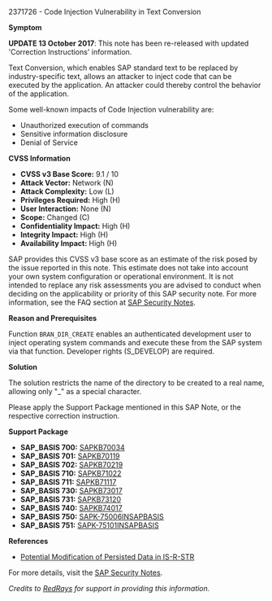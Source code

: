2371726 - Code Injection Vulnerability in Text Conversion

**Symptom**

**UPDATE 13 October 2017**: This note has been re-released with updated 'Correction Instructions' information.

Text Conversion, which enables SAP standard text to be replaced by industry-specific text, allows an attacker to inject code that can be executed by the application. An attacker could thereby control the behavior of the application.

Some well-known impacts of Code Injection vulnerability are:
- Unauthorized execution of commands
- Sensitive information disclosure
- Denial of Service

**CVSS Information**

- **CVSS v3 Base Score:** 9.1 / 10
- **Attack Vector:** Network (N)
- **Attack Complexity:** Low (L)
- **Privileges Required:** High (H)
- **User Interaction:** None (N)
- **Scope:** Changed (C)
- **Confidentiality Impact:** High (H)
- **Integrity Impact:** High (H)
- **Availability Impact:** High (H)

SAP provides this CVSS v3 base score as an estimate of the risk posed by the issue reported in this note. This estimate does not take into account your own system configuration or operational environment. It is not intended to replace any risk assessments you are advised to conduct when deciding on the applicability or priority of this SAP security note. For more information, see the FAQ section at [SAP Security Notes](https://me.sap.com/supportnotes).

**Reason and Prerequisites**

Function `BRAN_DIR_CREATE` enables an authenticated development user to inject operating system commands and execute these from the SAP system via that function. Developer rights (S_DEVELOP) are required.

**Solution**

The solution restricts the name of the directory to be created to a real name, allowing only "_" as a special character.

Please apply the Support Package mentioned in this SAP Note, or the respective correction instruction.

**Support Package**

- **SAP_BASIS 700:** [SAPKB70034](https://me.sap.com/supportpackage/SAPKB70034)
- **SAP_BASIS 701:** [SAPKB70119](https://me.sap.com/supportpackage/SAPKB70119)
- **SAP_BASIS 702:** [SAPKB70219](https://me.sap.com/supportpackage/SAPKB70219)
- **SAP_BASIS 710:** [SAPKB71022](https://me.sap.com/supportpackage/SAPKB71022)
- **SAP_BASIS 711:** [SAPKB71117](https://me.sap.com/supportpackage/SAPKB71117)
- **SAP_BASIS 730:** [SAPKB73017](https://me.sap.com/supportpackage/SAPKB73017)
- **SAP_BASIS 731:** [SAPKB73120](https://me.sap.com/supportpackage/SAPKB73120)
- **SAP_BASIS 740:** [SAPKB74017](https://me.sap.com/supportpackage/SAPKB74017)
- **SAP_BASIS 750:** [SAPK-75006INSAPBASIS](https://me.sap.com/supportpackage/SAPK-75006INSAPBASIS)
- **SAP_BASIS 751:** [SAPK-75101INSAPBASIS](https://me.sap.com/supportpackage/SAPK-75101INSAPBASIS)

**References**

- [Potential Modification of Persisted Data in IS-R-STR](https://me.sap.com/notes/1673713)

For more details, visit the [SAP Security Notes](https://me.sap.com/supportnotes). 

*Credits to [RedRays](https://redrays.io) for support in providing this information.*